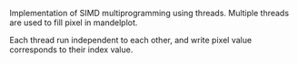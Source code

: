 Implementation of SIMD multiprogramming using threads.
Multiple threads are used to fill pixel in mandelplot.

Each thread run independent to each other, and write
pixel value corresponds to their index value. 